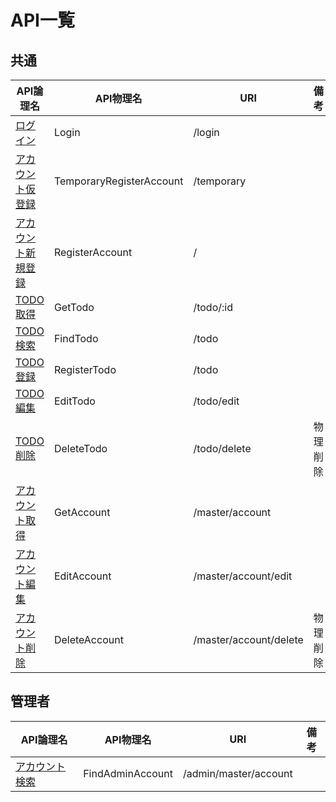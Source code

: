 # API一覧

## 共通
| API論理名              | API物理名                | URI                    | 備考     |
| ---------------------- | ------------------------ | ---------------------- | -------- |
| [ログイン]()           | Login                    | /login                 |          |
| [アカウント仮登録]()   | TemporaryRegisterAccount | /temporary             |          |
| [アカウント新規登録]() | RegisterAccount          | /                      |          |
| [TODO取得]()           | GetTodo                  | /todo/:id              |          |
| [TODO検索]()           | FindTodo                 | /todo                  |          |
| [TODO登録]()           | RegisterTodo             | /todo                  |          |
| [TODO編集]()           | EditTodo                 | /todo/edit             |          |
| [TODO削除]()           | DeleteTodo               | /todo/delete           | 物理削除 |
| [アカウント取得]()     | GetAccount               | /master/account        |          |
| [アカウント編集]()     | EditAccount              | /master/account/edit   |          |
| [アカウント削除]()     | DeleteAccount            | /master/account/delete | 物理削除 |

## 管理者
| API論理名          | API物理名        | URI                   | 備考 |
| ------------------ | ---------------- | --------------------- | ---- |
| [アカウント検索]() | FindAdminAccount | /admin/master/account |      |